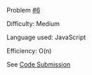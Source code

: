 Problem [#6](https://leetcode.com/problems/zigzag-conversion/)

Difficulty: Medium

Language used: JavaScript

Efficiency: O(n)

See [Code Submission](https://leetcode.com/submissions/detail/701196409/)